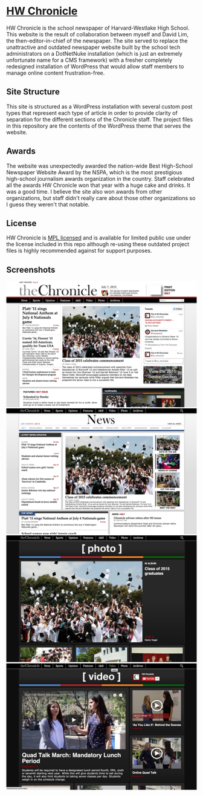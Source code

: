 # [HW Chronicle](http://hwchronicle.com/)

HW Chronicle is the school newspaper of Harvard-Westlake High School. This website is the result of collaboration between myself and David Lim, the then-editor-in-chief of the newspaper. The site served to replace the unattractive and outdated newspaper website built by the school tech administrators on a DotNetNuke installation (which is just an extremely unfortunate name for a CMS framework) with a fresher completely redesigned installation of WordPress that would allow staff members to manage online content frustration-free.

## Site Structure
This site is structured as a WordPress installation with several custom post types that represent each type of article in order to provide clarity of separation for the different sections of the Chronicle staff. The project files in this repository are the contents of the WordPress theme that serves the website.

## Awards

The website was unexpectedly awarded the nation-wide Best High-School Newspaper Website Award by the NSPA, which is the most prestigious high-school journalism awards organization in the country. Staff celebrated all the awards HW Chronicle won that year with a huge cake and drinks. It was a good time. I believe the site also won awards from other organizations, but staff didn't really care about those other organizations so I guess they weren't that notable.

## License

HW Chronicle is [MPL licensed](./LICENSE?raw=true) and is available for limited public use under the license included in this repo although re-using these outdated project files is highly recommended against for support purposes.

## Screenshots

![ScreenShot](./screenshots/v1.png)
![ScreenShot](./screenshots/v2.png)
![ScreenShot](./screenshots/v3.png)
![ScreenShot](./screenshots/v4.png)